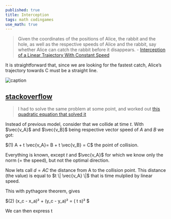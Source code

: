 ```yaml
---
published: true
title: Interception
tags: math codingames
use_math: true
---
```

> Given the coordinates of the positions of Alice, the rabbit and the hole, as well as the respective speeds of Alice and the rabbit, say whether Alice can catch the rabbit before it disappears. - [Interception of a Linear Trajectory With Constant Speed](http://zulko.github.io/blog/2013/11/11/interception-of-a-linear-trajectory-with-constant-speed/)

It is straightforward that, since we are looking for the fastest catch, Alice’s trajectory towards C must be a straight line.

![caption](http://zulko.github.io/images/alice/alice_schema.jpeg) 

## [stackoverflow](https://stackoverflow.com/questions/17204513/how-to-find-the-interception-coordinates-of-a-moving-target-in-3d-space)

> I had to solve the same problem at some point, and worked out [this quadratic equation that solved it](
http://ideone.com/AIr3hg)

Instead of previous model, consider that we collide at time $t$. With $\vec{v_A}$ and $\vec{v_B}$ being respective vector speed of $A$ and $B$ we got:

$(1) A + t \vec{v_A}= B + t \vec{v_B} = C$ the point of collision.

Everything is known, except $t$ and $\vec{v_A}$ for which we know only the norm (= the speed), but not the optimal direction.

Now lets call $d=AC$ the distance from A to the collision point. 
This distance (the value) is equal to $t \| \vec{v_A} \|$ that is time mulplied by linear speed.

This with pythagore theorem, gives

$(2) (x_c - x_a)² + (y_c - y_a)² = ( t s)² $

We can then express t 




